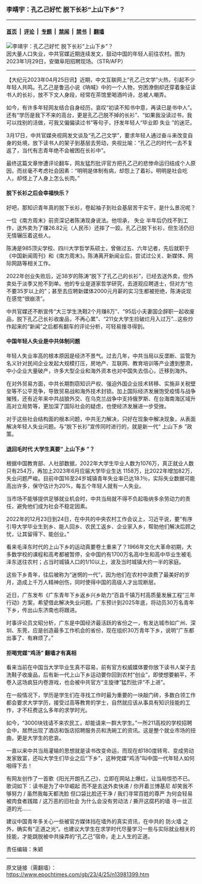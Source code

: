 ### 李靖宇：孔乙己好忙 脱下长衫“上山下乡”？

---

#### [首页](../../../..?n13981399) &nbsp;|&nbsp; [评论](../../../../../epoch-comment?n13981399) &nbsp;|&nbsp; [专题](../../../../../epoch-special?n13981399) &nbsp;|&nbsp; [禁闻](../../../../../epoch-news?n13981399) &nbsp;|&nbsp; [禁书](../../../../../books?n13981399) &nbsp;|&nbsp; [翻墙](https://github.com/gfw-breaker/nogfw/blob/master/README.md?n13981399)


<div><img alt="李靖宇：孔乙己好忙 脱下长衫“上山下乡”？" class="attachment-djy_600_400 size-djy_600_400 wp-post-image" src="https://i.epochtimes.com/assets/uploads/2023/04/id13966487-000_338423Y1-600x400.jpg"/>
<div class="caption">
 因大量人口失业，中共官媒近期连续发文，鼓动中国的年轻人前往农村。图为2023年1月29日，安徽阜阳招聘现场。（STR/AFP）
</div></div><hr/><div class="post_content" id="artbody" itemprop="articleBody">
 <!-- article content begin -->
 <p>
  【大纪元2023年04月25日讯】近期，中文互联网上“孔乙己文学”火热，引起不少年轻人共鸣。孔乙己是鲁迅小说《呐喊》中的一个人物，穷困潦倒却还穿着象征读书人的长衫，放不下文人身段，经常在茶馆里喝酒吟诗，总被人嘲弄。
 </p>
 <p>
  如今，有许多年轻网友结合自身经历，哀叹“初读不知书中意，再读已是书中人”。还有“学历是我下不来的高台，更是孔乙己脱不掉的长衫”、“如果我没读过书，我可以找别的活做，可我又偏偏读过书”等句子，抒发年轻人“毕业即
  <ok href="https://www.epochtimes.com/gb/tag/%E5%A4%B1%E4%B8%9A.html">
   失业
  </ok>
  ”的迷茫。
 </p>
 <p>
  3月17日，中共官媒央视网发文谈及“孔乙己文学”，要求年轻人通过奋斗来改变自身的处境，放下读书人的架子到基层去劳动，央视比喻：“孔乙己的时代一去不复返了，当代有志青年绝不会被困在长衫中”。
 </p>
 <p>
  最终这篇文章惨遭评论翻车，网友猛烈批评官方把孔乙己的悲惨命运归结成个人原因，而丝毫不考虑社会因素：“明明是体制有病，却怨上了着衫。明明是社会吃人，却怪上了人身上怎么长肉。”
 </p>
 <h4>
  脱下长衫之后会幸福快乐？
 </h4>
 <p>
  好吧，那知识青年真的脱下长衫，卷起袖子到社会基层苦干实干，是什么景况呢？
 </p>
 <p>
  一位《南方周末》前资深记者陈涛现身说法。他坦承，
  <ok href="https://www.epochtimes.com/gb/tag/%E5%A4%B1%E4%B8%9A.html">
   失业
  </ok>
  半年后仍找不到工作，送外卖为了赚26.82元（人民币）还摔了一跤。孔乙己脱下长衫，但生活仍旧无情辗压着这些人。
 </p>
 <p>
  陈涛是985顶尖学校、四川大学哲学系硕士，曾做过五、六年记者，先后就职于《中国新闻周刊》和《南方周末》。陈涛离开新闻业后，尝试过公关、新媒体、网际网路等相关工作。
 </p>
 <p>
  2022年创业失败后，近38岁的陈涛“脱下了孔乙己的长衫”，已经去送外卖，但外卖处于淡季又抢不到单。他的专业是道家哲学研究，去道观应聘道士，但对方“也不要35岁以上的”；甚至去应聘新媒体2000元月薪的实习生都被拒绝，陈涛说现在感觉“很崩溃”。
 </p>
 <p>
  中共官媒还不断宣传“大三学生洗鞋2个月赚8万”、“95后小夫妻国企辞职一起收废品，脱下孔乙己长衫收废品，不再心累”、“211女大学生捡破烂月入过万”…这些炒作起来的“新闻”之后都有翻车的评论分析，可轻易搜寻得到。
 </p>
 <h4>
  中国年轻人失业是中共体制问题
 </h4>
 <p>
  年轻人失业率高的根本原因是经济不景气。过去几年，中共当局以反垄断、监管为名义针对民间企业发起大规模打压，房地产、互联网、教育培训等产业遭到整肃，中小企业大量破产，许多大型企业和海外资本也对中国失去信心，迁移到海外。
 </p>
 <p>
  在对外贸易方面，中共长期剽窃知识产权、强迫外国企业技术转移、实施非关税壁垒等不公平竞争，导致贸易战和海外技术封锁。加上国际经济发展饱受疫情与战争摧残，还有近年来中共战狼外交、在乌克兰战争中支持俄罗斯、在台海南海区域升高对立局势等，更加深了国际社会的疑虑，也使经济发展进一步受挫。
 </p>
 <p>
  对于这些社会结构面的根本问题，中共无力解决，只好在现象中解决现象，从表面解决年轻人失业问题。与“脱下长衫”宣传同时进行的，就是新一代“
  <ok href="https://www.epochtimes.com/gb/tag/%E4%B8%8A%E5%B1%B1%E4%B8%8B%E4%B9%A1.html">
   上山下乡
  </ok>
  ”政策。
 </p>
 <h4>
  退回毛时代 大学生真要“
  <ok href="https://www.epochtimes.com/gb/tag/%E4%B8%8A%E5%B1%B1%E4%B8%8B%E4%B9%A1.html">
   上山下乡
  </ok>
  ”？
 </h4>
 <p>
  根据中国教育部、人社部数据，2022年大学生毕业人数为1076万，真正就业人数只有254万，再加上2023年6月应届大学毕业生达 1158万，比2022年增加82万，失业问题严峻。目前中国16至24岁城镇青年失业率已达18.1％，实际失业数据可能高出许多，保守估计为20%，每五个年轻人就有一人失业。
 </p>
 <p>
  当市场不能够提供足够就业机会时，中共当局就不得不负起吸纳多余劳动力的责任，避免他们成为社会不稳定因素。
 </p>
 <p>
  2022年的12月23日到24日，在中共的中央农村工作会议上，习近平说，要“有序引导大学毕业生到乡、能人回乡、农民工返乡、企业家入乡，帮助他们解决后顾之忧，让其留得下、能创业。”
 </p>
 <p>
  看来毛泽东时代的上山下乡的运动真要卷土重来了？1966年文化大革命初期，大多数学校的课程和高考都被暂停，全中国约有1700万名高中生和高中毕业生被毛泽东送往农村；占当时城镇人口的1/10以上，波及当时城镇大约一半的家庭。
 </p>
 <p>
  这些下乡青年，往后被称为“迷惘的一代”，因为他们在农村中浪费了最美好的岁月，造成上千万人精神创伤，同时使得中国的高级人才出现断层。
 </p>
 <p>
  近日，广东发布《广东青年下乡返乡兴乡助力“百县千镇万村高质量发展工程”三年行动》方案，希望借此解决失业问题。广东预计到2025年底，将动员30万名青年下乡，传出山东济南也将跟进。
 </p>
 <p>
  时事评论员文昭分析，广东是中国经济最活跃的省份之一，有发达城市如广州、深圳、东莞，应是创造最多工作机会的省份，现在组织30万青年下乡，说明“广东都出事了、有麻烦了。”
 </p>
 <h4>
  拒喝党媒“鸡汤” 翻墙才有真相
 </h4>
 <p>
  看来当前在中国当大学毕业生真不容易，前有官方权威媒体要你放下读书人架子去洗鞋子收废品，后有新一代上山下乡运动要你回到农村“创业”，即使想要躺平，不卷入这场疯狂内卷游戏，也会被中共官方“主旋律”猛烈批评“不上进”。
 </p>
 <p>
  在一般情况下，学历是学生们在寻找工作时最为重要的一块敲门砖，多数白领工作都会要求大学学历，接受过高等教育的学士，自然就应该从事具有知识技能的工作，才不枉费这么多年的求学时光。
 </p>
 <p>
  如今，“3000块钱请不来农民工，却能请来一群大学生。”一所211高校的学校招聘会中，居然出现了酒店和饭店招聘服务员和洗碗工的资讯。这是整个就业市场的扭曲，更是大学生的悲哀。
 </p>
 <p>
  一直以来中共当局灌输的思想就是读书改变命运，而现在却180度转弯、变成劳动发家致富，还叫大学生们毕业之后“下乡”，这种党媒“鸡汤”叫中国一代年轻人如何咽得下去！
 </p>
 <p>
  有网友创作了一首歌《阳光开朗孔乙己》，立即在网站上爆红，让当局惊恐不已。歌词如下：读书是为了中华崛起 而不是去送外卖快递 / 你开着兰博基尼 却笑我不够努力 / 虽然我每天都洗脸 但口袋比脸还干净 / 我们寻常百姓的尊严 为何会轻易被肉食者践踏 / 这万恶的旧社会 为什么会没有劳动法 / 撕开这腐朽的墙 寻一丝正道的光……
 </p>
 <p>
  建议中国青年多关心一些被官方媒体挡在墙外的真实资讯，在中共的
  <ok href="https://www.epochtimes.com/gb/tag/%E9%98%B2%E7%81%AB%E5%A2%99.html">
   防火墙
  </ok>
  之外，确实有“正道之光”。也建议大学生在求学时代尽量学习一些与实际就业相关的技能，才能跳脱被中共操弄的“孔乙己”宿命，走上人生的正道。
 </p>
 <p>
  责任编辑：朱颖
 </p>
 <!-- article content end -->
 <div id="below_article_ad">
 </div>
</div>


---

原文链接（需翻墙）：https://www.epochtimes.com/gb/23/4/25/n13981399.htm